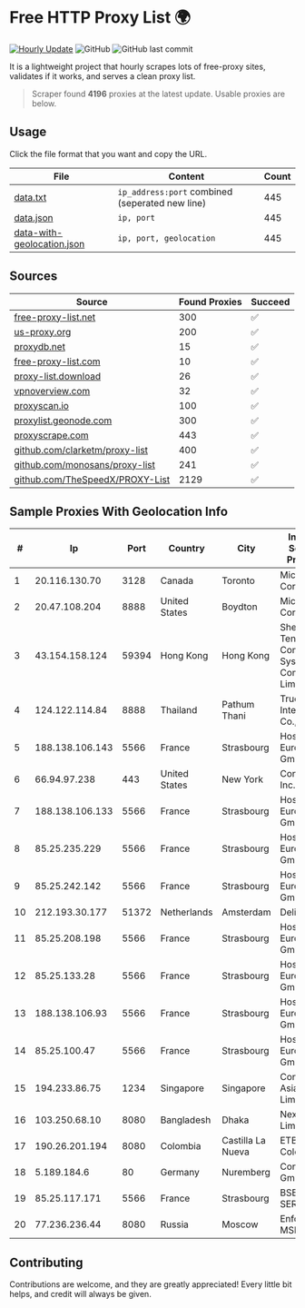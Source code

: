 
# Free HTTP Proxy List 🌍

[![Hourly Update](https://github.com/mertguvencli/http-proxy-list/actions/workflows/main.yml/badge.svg?branch=main)](https://github.com/mertguvencli/http-proxy-list/actions/workflows/main.yml)
![GitHub](https://img.shields.io/github/license/mertguvencli/http-proxy-list)
![GitHub last commit](https://img.shields.io/github/last-commit/mertguvencli/http-proxy-list)

It is a lightweight project that hourly scrapes lots of free-proxy sites, validates if it works, and serves a clean proxy list.


> Scraper found **4196** proxies at the latest update. Usable proxies are below.

## Usage

Click the file format that you want and copy the URL.


|File|Content|Count|
|----|-------|-----|
|[data.txt](https://raw.githubusercontent.com/mertguvencli/http-proxy-list/main/proxy-list/data.txt)|`ip_address:port` combined (seperated new line)|445|
|[data.json](https://raw.githubusercontent.com/mertguvencli/http-proxy-list/main/proxy-list/data.json)|`ip, port`|445|
|[data-with-geolocation.json](https://raw.githubusercontent.com/mertguvencli/http-proxy-list/main/proxy-list/data-with-geolocation.json)|`ip, port, geolocation`|445|

## Sources

|Source|Found Proxies|Succeed|
|------|-------------|-------|
|[free-proxy-list.net](https://free-proxy-list.net)|300|✅|
|[us-proxy.org](https://www.us-proxy.org)|200|✅|
|[proxydb.net](http://proxydb.net)|15|✅|
|[free-proxy-list.com](https://free-proxy-list.com/?page=&port=&type%5B%5D=http&type%5B%5D=https&up_time=0&search=Search)|10|✅|
|[proxy-list.download](https://www.proxy-list.download/HTTP)|26|✅|
|[vpnoverview.com](https://vpnoverview.com/privacy/anonymous-browsing/free-proxy-servers)|32|✅|
|[proxyscan.io](https://www.proxyscan.io)|100|✅|
|[proxylist.geonode.com](https://proxylist.geonode.com/api/proxy-list?limit=300&page=1&sort_by=lastChecked&sort_type=desc&protocols=http,https)|300|✅|
|[proxyscrape.com](https://api.proxyscrape.com/v2/?request=displayproxies&protocol=http&timeout=10000&country=all&ssl=all&anonymity=all)|443|✅|
|[github.com/clarketm/proxy-list](https://raw.githubusercontent.com/clarketm/proxy-list/master/proxy-list-raw.txt)|400|✅|
|[github.com/monosans/proxy-list](https://raw.githubusercontent.com/monosans/proxy-list/main/proxies/http.txt)|241|✅|
|[github.com/TheSpeedX/PROXY-List](https://raw.githubusercontent.com/TheSpeedX/PROXY-List/master/http.txt)|2129|✅|


## Sample Proxies With Geolocation Info

|#|Ip|Port|Country|City|Internet Service Provider|
|-|--|----|-------|----|-------------------------|
|1|20.116.130.70|3128|Canada|Toronto|Microsoft Corporation|
|2|20.47.108.204|8888|United States|Boydton|Microsoft Corporation|
|3|43.154.158.124|59394|Hong Kong|Hong Kong|Shenzhen Tencent Computer Systems Company Limited|
|4|124.122.114.84|8888|Thailand|Pathum Thani|True Internet Co., Ltd.|
|5|188.138.106.143|5566|France|Strasbourg|Host Europe GmbH|
|6|66.94.97.238|443|United States|New York|Contabo Inc.|
|7|188.138.106.133|5566|France|Strasbourg|Host Europe GmbH|
|8|85.25.235.229|5566|France|Strasbourg|Host Europe GmbH|
|9|85.25.242.142|5566|France|Strasbourg|Host Europe GmbH|
|10|212.193.30.177|51372|Netherlands|Amsterdam|Delis LLC|
|11|85.25.208.198|5566|France|Strasbourg|Host Europe GmbH|
|12|85.25.133.28|5566|France|Strasbourg|Host Europe GmbH|
|13|188.138.106.93|5566|France|Strasbourg|Host Europe GmbH|
|14|85.25.100.47|5566|France|Strasbourg|Host Europe GmbH|
|15|194.233.86.75|1234|Singapore|Singapore|Contabo Asia Private Limited|
|16|103.250.68.10|8080|Bangladesh|Dhaka|Next Online Limited|
|17|190.26.201.194|8080|Colombia|Castilla La Nueva|ETB - Colombia|
|18|5.189.184.6|80|Germany|Nuremberg|Contabo GmbH|
|19|85.25.117.171|5566|France|Strasbourg|BSB-SERVICE|
|20|77.236.236.44|8080|Russia|Moscow|Enforta-MSK|



## Contributing

Contributions are welcome, and they are greatly appreciated! Every
little bit helps, and credit will always be given.

